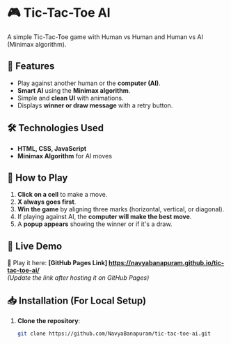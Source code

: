 # 🎮 Tic-Tac-Toe AI

A simple Tic-Tac-Toe game with Human vs Human and Human vs AI (Minimax algorithm).

## 🚀 Features
- Play against another human or the **computer (AI)**.
- **Smart AI** using the **Minimax algorithm**.
- Simple and **clean UI** with animations.
- Displays **winner or draw message** with a retry button.

## 🛠️ Technologies Used
- **HTML, CSS, JavaScript**
- **Minimax Algorithm** for AI moves

## 🎲 How to Play
1. **Click on a cell** to make a move.
2. **X always goes first**.
3. **Win the game** by aligning three marks (horizontal, vertical, or diagonal).
4. If playing against AI, the **computer will make the best move**.
5. A **popup appears** showing the winner or if it's a draw.

## 📌 Live Demo
🔗 Play it here: **[GitHub Pages Link]  https://navyabanapuram.github.io/tic-tac-toe-ai/**  
_(Update the link after hosting it on GitHub Pages)_

## 📥 Installation (For Local Setup)
1. **Clone the repository**:
   ```sh
   git clone https://github.com/NavyaBanapuram/tic-tac-toe-ai.git
